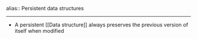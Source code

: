 alias:: Persistent data structures

- ---
- A persistent [[Data structure]] always preserves the previous version of itself when modified